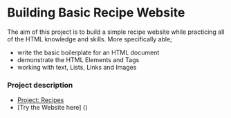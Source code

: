 # Building Basic Recipe Website

The aim of this project is to build a simple recipe website while practicing all of the HTML knowledge and skills.
More specifically able;
- write the basic boilerplate for an HTML document
- demonstrate the HTML Elements and Tags
- working with text, Lists, Links and Images

### Project description
- [Project: Recipes](https://www.theodinproject.com/paths/foundations/courses/foundations/lessons/recipes)
- [Try the Website here] ()